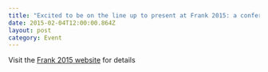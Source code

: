 ```yaml
---
title: "Excited to be on the line up to present at Frank 2015: a conference dedicated to using communication skills to drive social change. "
date: 2015-02-04T12:00:00.864Z
layout: post
category: Event
---
```

Visit the [Frank 2015 website](https://frank.jou.ufl.edu/frank-2015/) for details

